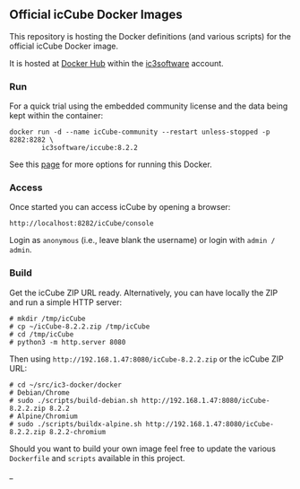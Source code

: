 ## Official icCube Docker Images

This repository is hosting the Docker definitions (and various scripts) for the official icCube Docker image.

It is hosted at [Docker Hub](https://hub.docker.com/) within the [ic3software](https://hub.docker.com/u/ic3software)
account.

### Run

For a quick trial using the embedded community license and the data being kept within the container:

    docker run -d --name icCube-community --restart unless-stopped -p 8282:8282 \
            ic3software/iccube:8.2.2

See this [page](./RUN_ADVANCED.md) for more options for running this Docker.

### Access

Once started you can access icCube by opening a browser:

    http://localhost:8282/icCube/console

Login as `anonymous` (i.e., leave blank the username) or login with `admin / admin`.

### Build 

Get the icCube ZIP URL ready. Alternatively, you can have locally the ZIP and run a simple HTTP server:

    # mkdir /tmp/icCube
    # cp ~/icCube-8.2.2.zip /tmp/icCube
    # cd /tmp/icCube
    # python3 -m http.server 8080

Then using `http://192.168.1.47:8080/icCube-8.2.2.zip` or the icCube ZIP URL:

    # cd ~/src/ic3-docker/docker
    # Debian/Chrome
    # sudo ./scripts/build-debian.sh http://192.168.1.47:8080/icCube-8.2.2.zip 8.2.2
    # Alpine/Chromium
    # sudo ./scripts/buildx-alpine.sh http://192.168.1.47:8080/icCube-8.2.2.zip 8.2.2-chromium

Should you want to build your own image feel free to update the various `Dockerfile` and `scripts`
available in this project.

_
